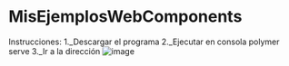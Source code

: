 # MisEjemplosWebComponents

Instrucciones:
1._Descargar el programa
2._Ejecutar en consola polymer serve
3._Ir a la dirección 
![image](https://user-images.githubusercontent.com/76792770/127069948-8bf092d3-38ce-436b-a856-ce2f5fb625de.png)
